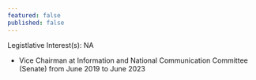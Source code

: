```yaml
---
featured: false
published: false
---
```

Legistlative Interest(s): NA

* Vice Chairman at Information and National Communication Committee (Senate) from June 2019 to June 2023